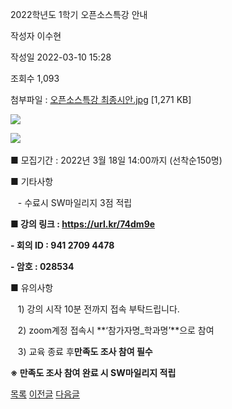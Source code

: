 
2022학년도 1학기 오픈소스특강 안내





작성자
이수현


작성일
2022-03-10 15:28


조회수
1,093


첨부파일 : [오픈소스특강 최종시안.jpg](https://computer.knu.ac.kr/pack/bbs/down.php?f_name=Q0dUVllEWFdbVXVMeBAYbklUQg==&o_name=오픈소스특강최종시안.jpg&tbl=Site_BBS_25) [1,271 KB]


![](/pack/bbs/uploads/Site_BBS_25/120220310152849.jpg)  
  
﻿﻿﻿﻿﻿﻿﻿﻿![](https://computer.knu.ac.kr/_files/userfile/image20220310152826_qzswx.jpg)

■ 모집기간 : 2022년 3월 18일 14:00까지 (선착순150명)

  


■ 기타사항 

   - 수료시 SW마일리지 3점 적립

  


**■ 강의 링크 : https://url.kr/74dm9e**

**- 회의 ID : 941 2709 4478**

**- 암호 : 028534**

  


■ 유의사항

   1) 강의 시작 10분 전까지 접속 부탁드립니다.

   2) zoom계정 접속시 **‘참가자명\_학과명’**으로 참여

   3) 교육 종료 후**만족도 조사 참여 필수**

**※ 만족도 조사 참여 완료 시 SW마일리지 적립**







[목록](https://computer.knu.ac.kr/06_sub/02_sub.html?key=&keyfield=&category=&page=1&bbs_code=Site_BBS_25)
[이전글](https://computer.knu.ac.kr/06_sub/02_sub.html?bbs_cmd=view&page=1&key=&keyfield=&category=&no=3717&bbs_code=Site_BBS_25)
[다음글](https://computer.knu.ac.kr/06_sub/02_sub.html?bbs_cmd=view&page=1&key=&keyfield=&category=&no=3719&bbs_code=Site_BBS_25)

















 